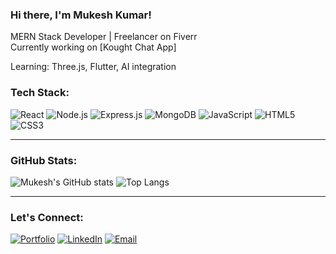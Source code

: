 ### Hi there, I'm Mukesh Kumar!

MERN Stack Developer | Freelancer on Fiverr  
Currently working on [Kought Chat App]

Learning: Three.js, Flutter, AI integration


### Tech Stack:
![React](https://img.shields.io/badge/-React-black?style=flat-square&logo=react)
![Node.js](https://img.shields.io/badge/-Node.js-black?style=flat-square&logo=node.js)
![Express.js](https://img.shields.io/badge/-Express.js-black?style=flat-square&logo=express)
![MongoDB](https://img.shields.io/badge/-MongoDB-black?style=flat-square&logo=mongodb)
![JavaScript](https://img.shields.io/badge/-JavaScript-black?style=flat-square&logo=javascript)
![HTML5](https://img.shields.io/badge/-HTML5-black?style=flat-square&logo=html5)
![CSS3](https://img.shields.io/badge/-CSS3-black?style=flat-square&logo=css3)

---

### GitHub Stats:
![Mukesh's GitHub stats](https://github-readme-stats.vercel.app/api?username=MukeshKumar3600&show_icons=true&theme=radical)
![Top Langs](https://github-readme-stats.vercel.app/api/top-langs/?username=MukeshKumar3600&layout=compact&theme=radical)

---

### Let's Connect:
[![Portfolio](https://img.shields.io/badge/-My_Portfolio-000?style=for-the-badge&logo=vercel&logoColor=white)](https://mukeshdev.site)
[![LinkedIn](https://img.shields.io/badge/-LinkedIn-0A66C2?style=for-the-badge&logo=linkedin&logoColor=white)](https://www.linkedin.com/in/stiker-mukesh-kumar)
[![Email](https://img.shields.io/badge/-Email-D14836?style=for-the-badge&logo=gmail&logoColor=white)](mailto:stikermukeshkumar@gmail.com)

